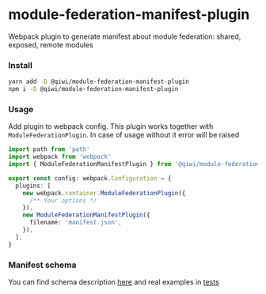 # module-federation-manifest-plugin

Webpack plugin to generate manifest about module federation: shared, exposed, remote modules

### Install

```bash
yarn add -D @qiwi/module-federation-manifest-plugin
npm i -D @qiwi/module-federation-manifest-plugin
```

### Usage

Add plugin to webpack config. This plugin works together with `ModuleFederationPlugin`. In case of usage without it error will be raised

```typescript
import path from 'path'
import webpack from 'webpack'
import { ModuleFederationManifestPlugin } from '@qiwi/module-federation-manifest-plugin'

export const config: webpack.Configuration = {
  plugins: [
    new webpack.container.ModuleFederationPlugin({
      /** Your options */
    }),
    new ModuleFederationManifestPlugin({
      filename: 'manifest.json',
    }),
  ],
}
```

### Manifest schema

You can find schema description [here](https://github.com/qiwi/module-federation-manifest-plugin/blob/main/src/main/ts/schema.ts) and real examples in [tests](https://github.com/qiwi/module-federation-manifest-plugin/blob/main/src/test/ts/e2e.spec.ts)
